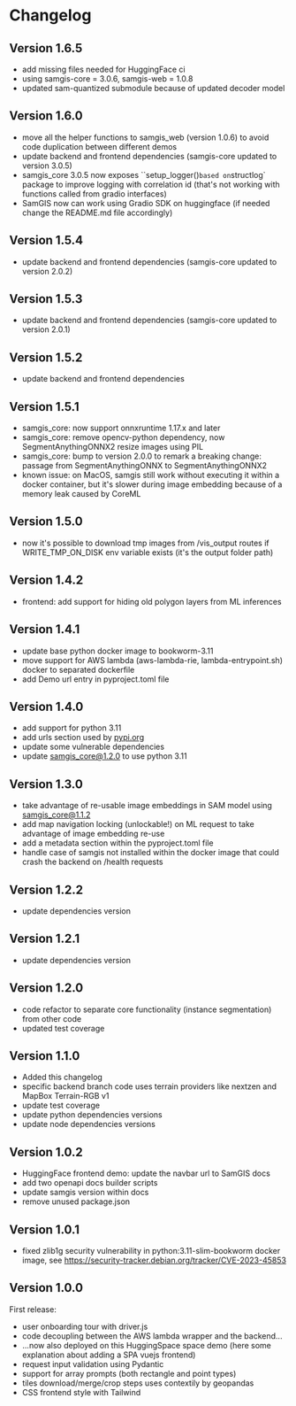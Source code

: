 # Changelog

## Version 1.6.5

- add missing files needed for HuggingFace ci
- using samgis-core = 3.0.6, samgis-web = 1.0.8
- updated sam-quantized submodule because of updated decoder model

## Version 1.6.0

- move all the helper functions to samgis_web (version 1.0.6) to avoid code duplication between different demos
- update backend and frontend dependencies (samgis-core updated to version 3.0.5)
- samgis_core 3.0.5 now exposes ``setup_logger()` based on `structlog` package to improve logging with correlation id
  (that's not working with functions called from gradio interfaces)
- SamGIS now can work using Gradio SDK on huggingface (if needed change the README.md file accordingly)

## Version 1.5.4

- update backend and frontend dependencies (samgis-core updated to version 2.0.2)

## Version 1.5.3

- update backend and frontend dependencies (samgis-core updated to version 2.0.1)

## Version 1.5.2

- update backend and frontend dependencies

## Version 1.5.1

- samgis_core: now support onnxruntime 1.17.x and later
- samgis_core: remove opencv-python dependency, now SegmentAnythingONNX2 resize images using PIL
- samgis_core: bump to version 2.0.0 to remark a breaking change: passage from SegmentAnythingONNX to SegmentAnythingONNX2
- known issue: on MacOS, samgis still work without executing it within a docker container, but it's slower during image embedding because of a memory leak caused by CoreML

## Version 1.5.0

- now it's possible to download tmp images from /vis_output routes if WRITE_TMP_ON_DISK env variable exists (it's the output folder path)

## Version 1.4.2

- frontend: add support for hiding old polygon layers from ML inferences

## Version 1.4.1

- update base python docker image to bookworm-3.11
- move support for AWS lambda (aws-lambda-rie, lambda-entrypoint.sh) docker to separated dockerfile
- add Demo url entry in pyproject.toml file

## Version 1.4.0

- add support for python 3.11
- add urls section used by [pypi.org](https://pypi.org/)
- update some vulnerable dependencies
- update samgis_core@1.2.0 to use python 3.11

## Version 1.3.0

- take advantage of re-usable image embeddings in SAM model using samgis_core@1.1.2
- add map navigation locking (unlockable!) on ML request to take advantage of image embedding re-use
- add a metadata section within the pyproject.toml file
- handle case of samgis not installed within the docker image that could crash the backend on /health requests

## Version 1.2.2

- update dependencies version

## Version 1.2.1

- update dependencies version

## Version 1.2.0

- code refactor to separate core functionality (instance segmentation) from other code
- updated test coverage

## Version 1.1.0

- Added this changelog
- specific backend branch code uses terrain providers like nextzen and MapBox Terrain-RGB v1
- update test coverage
- update python dependencies versions
- update node dependencies versions

## Version 1.0.2

- HuggingFace frontend demo: update the navbar url to SamGIS docs
- add two openapi docs builder scripts
- update samgis version within docs
- remove unused package.json

## Version 1.0.1

- fixed zlib1g security vulnerability in python:3.11-slim-bookworm docker image, see <https://security-tracker.debian.org/tracker/CVE-2023-45853>

## Version 1.0.0

First release:

- user onboarding tour with driver.js
- code decoupling between the AWS lambda wrapper and the backend...
- ...now also deployed on this HuggingSpace space demo (here some explanation about adding a SPA vuejs frontend)
- request input validation using Pydantic
- support for array prompts (both rectangle and point types)
- tiles download/merge/crop steps uses contextily by geopandas
- CSS frontend style with Tailwind
